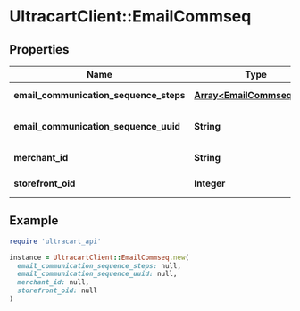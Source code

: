 # UltracartClient::EmailCommseq

## Properties

| Name | Type | Description | Notes |
| ---- | ---- | ----------- | ----- |
| **email_communication_sequence_steps** | [**Array&lt;EmailCommseqStep&gt;**](EmailCommseqStep.md) | Array of steps | [optional] |
| **email_communication_sequence_uuid** | **String** | Email commseq UUID | [optional] |
| **merchant_id** | **String** | Merchant ID | [optional] |
| **storefront_oid** | **Integer** | Storefront oid | [optional] |

## Example

```ruby
require 'ultracart_api'

instance = UltracartClient::EmailCommseq.new(
  email_communication_sequence_steps: null,
  email_communication_sequence_uuid: null,
  merchant_id: null,
  storefront_oid: null
)
```

